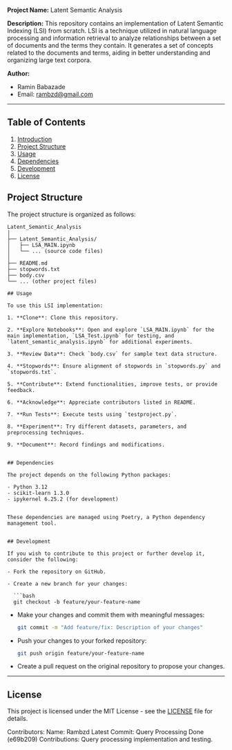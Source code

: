 **Project Name:** Latent Semantic Analysis



**Description:**
This repository contains an implementation of Latent Semantic Indexing (LSI) from scratch. LSI is a technique utilized in natural language processing and information retrieval to analyze relationships between a set of documents and the terms they contain. It generates a set of concepts related to the documents and terms, aiding in better understanding and organizing large text corpora.

**Author:**

- Ramin Babazade
- Email: rambzd@gmail.com

---

## Table of Contents

1. [Introduction](#introduction)
2. [Project Structure](#project-structure)
3. [Usage](#usage)
4. [Dependencies](#dependencies)
5. [Development](#development)
6. [License](#license)


## Project Structure

The project structure is organized as follows:

```
Latent_Semantic_Analysis
│
├── Latent_Semantic_Analysis/
│   ├── LSA_MAIN.ipynb
│   └── ... (source code files)
│
├── README.md
├── stopwords.txt
├── body.csv
└── ... (other project files)

## Usage

To use this LSI implementation:

1. **Clone**: Clone this repository.

2. **Explore Notebooks**: Open and explore `LSA_MAIN.ipynb` for the main implementation, `LSA_Test.ipynb` for testing, and `latent_semantic_analysis.ipynb` for additional experiments.

3. **Review Data**: Check `body.csv` for sample text data structure.

4. **Stopwords**: Ensure alignment of stopwords in `stopwords.py` and `stopwords.txt`.

5. **Contribute**: Extend functionalities, improve tests, or provide feedback.

6. **Acknowledge**: Appreciate contributors listed in README.

7. **Run Tests**: Execute tests using `testproject.py`.

8. **Experiment**: Try different datasets, parameters, and preprocessing techniques.

9. **Document**: Record findings and modifications.


## Dependencies

The project depends on the following Python packages:

- Python 3.12
- scikit-learn 1.3.0
- ipykernel 6.25.2 (for development)


These dependencies are managed using Poetry, a Python dependency management tool.


## Development

If you wish to contribute to this project or further develop it, consider the following:

- Fork the repository on GitHub.

- Create a new branch for your changes:

  ```bash
  git checkout -b feature/your-feature-name
  ```

- Make your changes and commit them with meaningful messages:

  ```bash
  git commit -m "Add feature/fix: Description of your changes"
  ```

- Push your changes to your forked repository:

  ```bash
  git push origin feature/your-feature-name
  ```

- Create a pull request on the original repository to propose your changes.

---

## License

This project is licensed under the MIT License - see the [LICENSE](LICENSE) file for details.



Contributors:
Name: Rambzd
Latest Commit: Query Processing Done (e69b209)
Contributions: Query processing implementation and testing.
